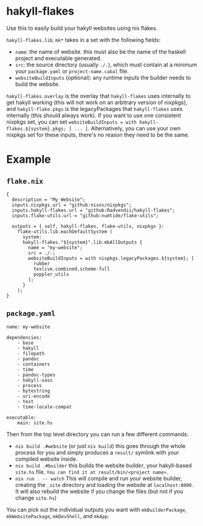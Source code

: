 # hakyll-flakes

Use this to easily build your hakyll websites using nix flakes.

`hakyll-flakes.lib.mk*` takes in a set with the following fields:

- `name`: the name of website. this must also be the name of the haskell project and executable generated.
- `src`: the source directory (usually `./.`), which must contain at a minimum your `package.yaml` or `project-name.cabal` file.
- `websiteBuildInputs` (optional): any runtime inputs the builder needs to build the website.

`hakyll-flakes.overlay` is the overlay that `hakyll-flakes` uses internally to get hakyll working (this will not work on an arbitrary version of nixpkgs), and `hakyll-flake.pkgs` is the legacyPackages that `hakyll-flakes` uses internally (this should always work). If you want to use one consistent nixpkgs set, you can set `websiteBuildInputs = with hakyll-flakes.${system}.pkgs; [ ... ]`. Alternatively, you can use your own nixpkgs set for these inputs, there's no reason they need to be the same.

# Example

## `flake.nix`
```
{
  description = "My Website";
  inputs.nixpkgs.url = "github:nixos/nixpkgs";
  inputs.hakyll-flakes.url = "github:Radvendii/hakyll-flakes";
  inputs.flake-utils.url = "github:numtide/flake-utils";

  outputs = { self, hakyll-flakes, flake-utils, nixpkgs }:
    flake-utils.lib.eachDefaultSystem (
      system:
      hakyll-flakes."${system}".lib.mkAllOutputs {
        name = "my-website";
        src = ./.;
        websiteBuildInputs = with nixpkgs.legacyPackages.${system}; [
          rubber
          texlive.combined.scheme-full
          poppler_utils
        ];
      }
    );
}
```

## `package.yaml`
```
name: my-website

dependencies:
    - base
    - hakyll
    - filepath
    - pandoc
    - containers
    - time
    - pandoc-types
    - hakyll-sass
    - process
    - bytestring
    - uri-encode
    - text
    - time-locale-compat

executable:
    main: site.hs
```

Then from the top level directory you can run a few different commands:

- `nix build .#website` (or just `nix build`) this goes through the whole process for you and simply produces a `result/` symlink with your compiled website inside.
- `nix build .#builder` this builds the website *builder*, your hakyll-based `site.hs` file. `You can find it at result/bin/<project name>`.
- `nix run . -- watch` This will compile and run your website builder, creating the `_site` directory and loading the website at `localhost:8000`. It will also rebuild the website if you change the files (but not if you change `site.hs`)

You can pick out the individual outputs you want with `mkBuilderPackage`, `mkWebsitePackage`, `mkDevShell`, and `mkApp`.
